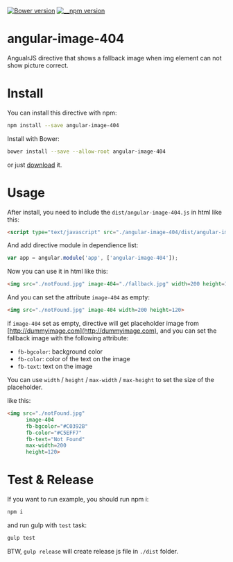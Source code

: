 [![Bower version](https://badge.fury.io/bo/angular-image-404.svg)](http://bower.io/search/?q=angular%20image%20404) [![__npm version](https://badge.fury.io/js/angular-image-404.svg)](https://www.npmjs.com/package/angular-image-404)

# angular-image-404
AngualrJS directive that shows a fallback image when img element can not show picture correct.

# Install

You can install this directive with npm:

```sh
npm install --save angular-image-404
```

Install with Bower:

```sh
bower install --save --allow-root angular-image-404
```

or just [download](https://github.com/stiekel/angular-image-404/archive/master.zip) it.

# Usage

After install, you need to include the `dist/angular-image-404.js` in html like this:

```html
<script type="text/javascript" src="./angular-image-404/dist/angular-image-404.js"></script>
```

And add directive module in dependience list:

```js
var app = angular.module('app', ['angular-image-404']);
```

Now you can use it in html like this:

```html
<img src="./notFound.jpg" image-404="./fallback.jpg" width=200 height=120>
```

And you can set the attribute `image-404` as empty:

```html
<img src="./notFound.jpg" image-404 width=200 height=120>
```

if `image-404` set as empty, directive will get placeholder image from [http://dummyimage.com](http://dummyimage.com), and you can set the fallback image with the following attribute:

*   `fb-bgcolor`: background color
*   `fb-color`: color of the text on the image
*   `fb-text`: text on the image

You can use `width` / `height` / `max-width` / `max-height` to set the size of the placeholder.

like this:

```html
<img src="./notFound.jpg"
      image-404 
      fb-bgcolor="#C0392B" 
      fb-color="#C5EFF7" 
      fb-text="Not Found" 
      max-width=200 
      height=120>
```


# Test & Release

If you want to run example, you should run npm i:

```sh
npm i
```

and run gulp with `test` task:

```sh
gulp test
```

BTW, `gulp release` will create release js file in `./dist` folder.
